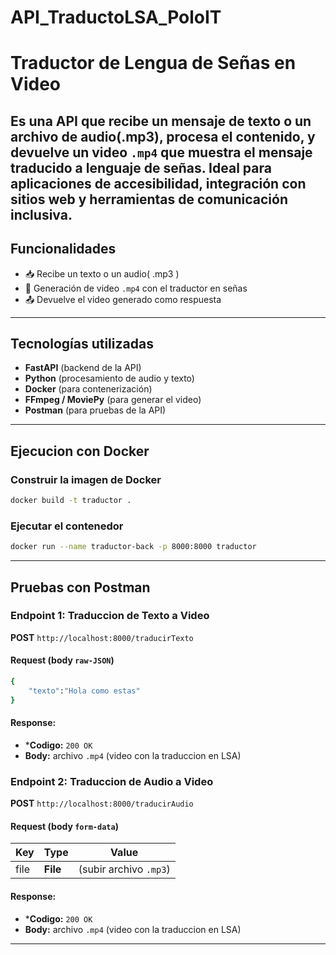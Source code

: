 # API_TraductoLSA_PoloIT
# Traductor de Lengua de Señas en Video

Es una API que recibe un mensaje de texto o un archivo de audio(.mp3), procesa el contenido, y devuelve un video `.mp4` que muestra el mensaje traducido a **lenguaje de señas**. Ideal para aplicaciones de accesibilidad, integración con sitios web y herramientas de comunicación inclusiva.
---

## Funcionalidades

- 📥 Recibe un texto o un audio( .mp3 )
- 🎥 Generación de video `.mp4` con el traductor en señas
- 📤 Devuelve el video generado como respuesta
---
## Tecnologías utilizadas

- **FastAPI** (backend de la API)
- **Python** (procesamiento de audio y texto)
- **Docker** (para contenerización)
- **FFmpeg / MoviePy** (para generar el video)
- **Postman** (para pruebas de la API)
---

## Ejecucion con Docker

### Construir la imagen de Docker

```bash
docker build -t traductor .
```

### Ejecutar el contenedor
 
```bash
docker run --name traductor-back -p 8000:8000 traductor
```
---
## Pruebas con Postman

### Endpoint 1: Traduccion de Texto a Video

**POST** `http://localhost:8000/traducirTexto`
#### Request (body `raw-JSON`)
```bash
{
	"texto":"Hola como estas"
}
```
#### Response:

- ***Codigo:** `200 OK`
- **Body:** archivo `.mp4` (video con la traduccion en LSA)



### Endpoint 2: Traduccion de Audio a Video

**POST** `http://localhost:8000/traducirAudio`
#### Request (body `form-data`)

| Key   |Type    | Value                            | 
|-------|--------|----------------------------------|
| file  |**File**| (subir archivo `.mp3`)           |
#### Response:

- ***Codigo:** `200 OK`
- **Body:** archivo `.mp4` (video con la traduccion en LSA)
---



